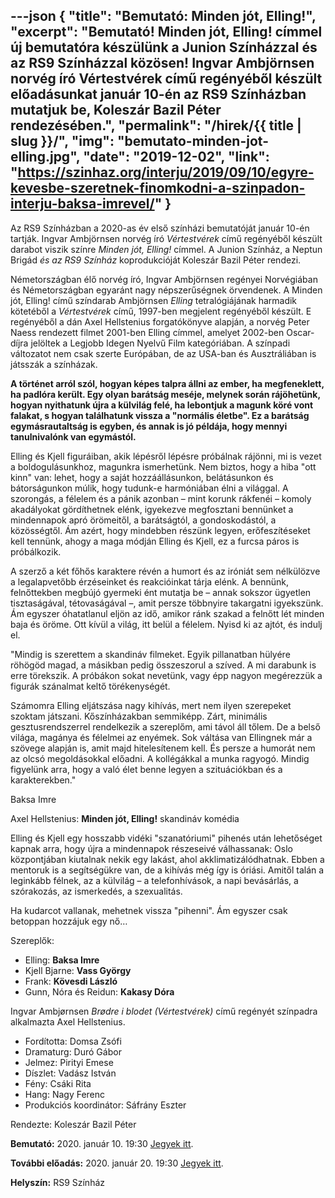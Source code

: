 ---json
{
    "title": "Bemutató: Minden jót, Elling!",
    "excerpt": "Bemutató! Minden jót, Elling! címmel új bemutatóra készülünk a Junion Színházzal és az RS9 Színházzal közösen! Ingvar Ambjörnsen norvég író Vértestvérek című regényéből készült előadásunkat január 10-én az RS9 Színházban mutatjuk be, Koleszár Bazil Péter rendezésében.",
    "permalink": "/hirek/{{ title | slug }}/",
    "img": "bemutato-minden-jot-elling.jpg",
    "date": "2019-12-02",
    "link": "https://szinhaz.org/interju/2019/09/10/egyre-kevesbe-szeretnek-finomkodni-a-szinpadon-interju-baksa-imrevel/"
}
---

Az RS9 Színházban a 2020-as év első színházi bemutatóját január 10-én tartják. Ingvar Ambjörnsen norvég író _Vértestvérek_ című regényéből készült darabot viszik színre _Minden jót, Elling!_ címmel. A Junion Színház, a Neptun Brigád _és az RS9 Színház_ koprodukcióját Koleszár Bazil Péter rendezi.

Németországban élő norvég író, Ingvar Ambjörnsen regényei Norvégiában és Németországban egyaránt nagy népszerűségnek örvendenek. A Minden jót, Elling! című színdarab Ambjörnsen _Elling_ tetralógiájának harmadik kötetéből a _Vértestvérek_ című, 1997-ben megjelent regényéből készült. E regényéből a dán Axel Hellstenius forgatókönyve alapján, a norvég Peter Naess rendezett filmet 2001-ben Elling címmel, amelyet 2002-ben Oscar-díjra jelöltek a Legjobb Idegen Nyelvű Film kategóriában. A színpadi változatot nem csak szerte Európában, de az USA-ban és Ausztráliában is játsszák a színházak.

**A történet arról szól, hogyan képes talpra állni az ember, ha megfeneklett, ha padlóra került. Egy olyan barátság meséje, melynek során rájöhetünk, hogyan nyithatunk újra a külvilág felé, ha lebontjuk a magunk köré vont falakat, s hogyan találhatunk vissza a "normális életbe". Ez a barátság egymásrautaltság is egyben, és annak is jó példája, hogy mennyi tanulnivalónk van egymástól.**

Elling és Kjell figuráiban, akik lépésről lépésre próbálnak rájönni, mi is vezet a boldogulásunkhoz, magunkra ismerhetünk. Nem biztos, hogy a hiba "ott kinn" van: lehet, hogy a saját hozzáállásunkon, belátásunkon és bátorságunkon múlik, hogy tudunk-e harmóniában élni a világgal. A szorongás, a félelem és a pánik azonban – mint korunk rákfenéi – komoly akadályokat gördíthetnek elénk, igyekezve megfosztani bennünket a mindennapok apró örömeitől, a barátságtól, a gondoskodástól, a közösségtől. Ám azért, hogy mindebben részünk legyen, erőfeszítéseket kell tennünk, ahogy a maga módján Elling és Kjell, ez a furcsa páros is próbálkozik.

A szerző a két főhős karaktere révén a humort és az iróniát sem nélkülözve a legalapvetőbb érzéseinket és reakcióinkat tárja elénk. A bennünk, felnőttekben megbújó gyermeki ént mutatja be – annak sokszor ügyetlen tisztaságával, tétovaságával –, amit persze többnyire takargatni igyekszünk. Ám egyszer óhatatlanul eljön az idő, amikor ránk szakad a felnőtt lét minden baja és öröme. Ott kívül a világ, itt belül a félelem. Nyisd ki az ajtót, és indulj el.

"Mindig is szerettem a skandináv filmeket. Egyik pillanatban hülyére röhögöd magad, a másikban pedig összeszorul a szíved. A mi darabunk is erre törekszik. A próbákon sokat nevetünk, vagy épp nagyon megérezzük a figurák szánalmat keltő törékenységét.

Számomra Elling eljátszása nagy kihívás, mert nem ilyen szerepeket szoktam játszani. Kőszínházakban semmiképp. Zárt, minimális gesztusrendszerrel rendelkezik a szereplőm, ami távol áll tőlem. De a belső világa, magánya és félelmei az enyémek. Sok váltása van Ellingnek már a szövege alapján is, amit majd hitelesítenem kell. És persze a humorát nem az olcsó megoldásokkal előadni. A kollégákkal a munka ragyogó. Mindig figyelünk arra, hogy a való élet benne legyen a szituációkban és a karakterekben."

Baksa Imre

Axel Hellstenius:
**Minden jót, Elling!**
skandináv komédia

Elling és Kjell egy hosszabb vidéki "szanatóriumi" pihenés után lehetőséget kapnak arra, hogy újra a mindennapok részeseivé válhassanak: Oslo központjában kiutalnak nekik egy lakást, ahol akklimatizálódhatnak. Ebben a mentoruk is a segítségükre van, de a kihívás még így is óriási. Amitől talán a leginkább félnek, az a külvilág – a telefonhívások, a napi bevásárlás, a szórakozás, az ismerkedés, a szexualitás.

Ha kudarcot vallanak, mehetnek vissza "pihenni". Ám egyszer csak betoppan hozzájuk egy nő…

Szereplők:

- Elling: **Baksa Imre**
- Kjell Bjarne: **Vass György**
- Frank: **Kövesdi László**
- Gunn, Nóra és Reidun: **Kakasy Dóra**

Ingvar Ambjørnsen _Brødre i blodet (Vértestvérek)_ című regényét színpadra alkalmazta Axel Hellstenius.

- Fordította: Domsa Zsófi
- Dramaturg: Duró Gábor
- Jelmez: Pirityi Emese
- Díszlet: Vadász István
- Fény: Csáki Rita
- Hang: Nagy Ferenc
- Produkciós koordinátor: Sáfrány Eszter

Rendezte: Koleszár Bazil Péter

**Bemutató:** 2020. január 10. 19:30 [Jegyek itt](https://rs9.jegy.hu/program/minden-jot-elling-112367).

**További előadás:** 2020. január 20. 19:30 [Jegyek itt](https://rs9.jegy.hu/program/minden-jot-elling-112367).

**Helyszín:** RS9 Színház